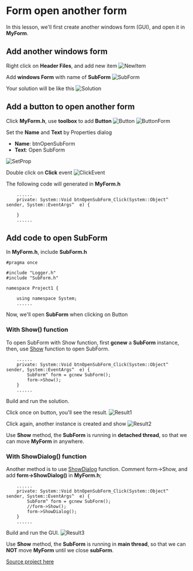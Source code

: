 # Form open another form

In this lesson, we'll first create another windows form (GUI), and open it in **MyForm**.

## Add another windows form

Right click on **Header Files**, and add new item
![NewItem](/doc/Ch6/img/6-1-1.jpg)

Add **windows Form** with name of **SubForm**
![SubForm](/doc/Ch6/img/6-1-2.jpg)

Your solution will be like this
![Solution](/doc/Ch6/img/6-1-3.jpg)

## Add a button to open another form

Click **MyForm.h**, use **toolbox** to add **Button**
![Button](/doc/Ch6/img/6-1-4.jpg)
![ButtonForm](/doc/Ch6/img/6-1-5.jpg)

Set the **Name** and **Text** by Properties dialog

* **Name**: btnOpenSubForm
* **Text**: Open SubForm

![SetProp](/doc/Ch6/img/6-1-6.jpg)

Double click on **Click** event
![ClickEvent](/doc/Ch6/img/6-1-7.jpg)

The following code will generated in **MyForm.h**
````
    ......
    private: System::Void btnOpenSubForm_Click(System::Object^  sender, System::EventArgs^  e) {
        
    }
    ......
````

## Add code to open SubForm

In **MyForm.h**, include **SubForm.h**
````
#pragma once

#include "Logger.h"
#include "SubForm.h"

namespace Project1 {

	using namespace System;
	......
````

Now, we'll open **SubForm** when clicking on Button

### With Show() function

To open SubForm with Show function, first **gcnew** a **SubForm** instance, then, use [Show](https://msdn.microsoft.com/zh-tw/library/system.windows.forms.form.show(v=vs.110).aspx) function to open SubForm.
````
    ......
    private: System::Void btnOpenSubForm_Click(System::Object^  sender, System::EventArgs^  e) {
        SubForm^ form = gcnew SubForm();
        form->Show();
    }
    ......
````

Build and run the solution.

Click once on button, you'll see the result.
![Result1](/doc/Ch6/img/6-1-8.jpg)

Click again, another instance is created and show
![Result2](/doc/Ch6/img/6-1-9.jpg)

Use **Show** method, the **SubForm** is running in **detached thread**, so that we can move **MyForm** in anywhere.

### With ShowDialog() function

Another method is to use [ShowDialog](https://msdn.microsoft.com/zh-tw/library/system.windows.forms.form.showdialog(v=vs.110).aspx) function. Comment form->Show, and add **form->ShowDialog()** in **MyForm.h**;

````
    ......
    private: System::Void btnOpenSubForm_Click(System::Object^  sender, System::EventArgs^  e) {
        SubForm^ form = gcnew SubForm();
        //form->Show();
        form->ShowDialog();
    }
    ......
````

Build and run the GUI.
![Result3](/doc/Ch6/img/6-1-10.jpg)

Use **Show** method, the **SubForm** is running in **main thread**, so that we can **NOT** move **MyForm** until we close **subForm**.

[Source project here](/doc/Ch6/src/6-1)
